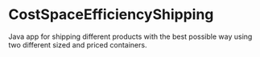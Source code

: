 # CostSpaceEfficiencyShipping
Java app for shipping different products with the best possible way using two different sized and priced containers.
